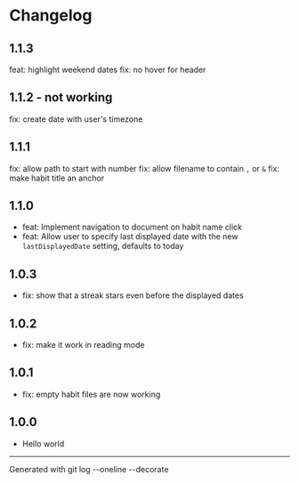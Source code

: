 # Changelog

## 1.1.3

feat: highlight weekend dates
fix: no hover for header

## 1.1.2 - not working

fix: create date with user's timezone

## 1.1.1

fix: allow path to start with number
fix: allow filename to contain `,` or `&`
fix: make habit title an anchor

## 1.1.0

- feat: Implement navigation to document on habit name click
- feat: Allow user to specify last displayed date with the new `lastDisplayedDate` setting, defaults to today

## 1.0.3

- fix: show that a streak stars even before the displayed dates

## 1.0.2

- fix: make it work in reading mode

## 1.0.1

- fix: empty habit files are now working

## 1.0.0

- Hello world

---

Generated with git log --oneline --decorate
